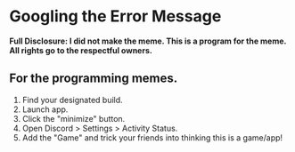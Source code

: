 # Googling the Error Message

**Full Disclosure: I did not make the meme. This is a program for the meme. All rights go to the respectful owners.**

## For the programming memes.
1. Find your designated build.
2. Launch app.
3. Click the "minimize" button.
4. Open Discord > Settings > Activity Status.
5. Add the "Game" and trick your friends into thinking this is a game/app!

